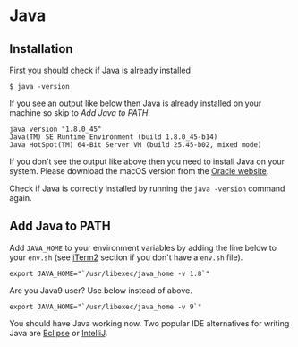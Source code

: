 # Java

## Installation
First you should check if Java is already installed

    $ java -version

If you see an output like below then Java is already installed on your machine so skip to _Add Java to PATH_.

    java version "1.8.0_45"
    Java(TM) SE Runtime Environment (build 1.8.0_45-b14)
    Java HotSpot(TM) 64-Bit Server VM (build 25.45-b02, mixed mode)

If you don't see the output like above then you need to install Java on your system. Please download the macOS version from the [Oracle website](http://www.oracle.com/technetwork/java/javase/downloads/jdk8-downloads-2133151.html).

Check if Java is correctly installed by running the `java -version` command again.

## Add Java to PATH

Add `JAVA_HOME` to your environment variables by adding the line below to your `env.sh` (see [iTerm2](/mac-setup/iTerm/README.html) section if you don't have a `env.sh` file).

    export JAVA_HOME="`/usr/libexec/java_home -v 1.8`"

Are you Java9 user? Use below instead of above.

    export JAVA_HOME="`/usr/libexec/java_home -v 9`"

You should have Java working now. Two popular IDE alternatives for writing Java are [Eclipse](https://www.eclipse.org/downloads/) or [IntelliJ](https://www.jetbrains.com/idea/download/).

